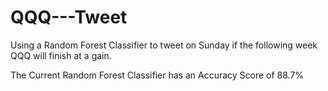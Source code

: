 # QQQ---Tweet

Using a Random Forest Classifier to tweet on Sunday if the following week QQQ will finish at a gain.

The Current Random Forest Classifier has an Accuracy Score of 88.7%
